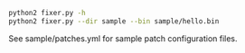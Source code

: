 ```bash
python2 fixer.py -h
python2 fixer.py --dir sample --bin sample/hello.bin
```

See sample/patches.yml for sample patch configuration files.
